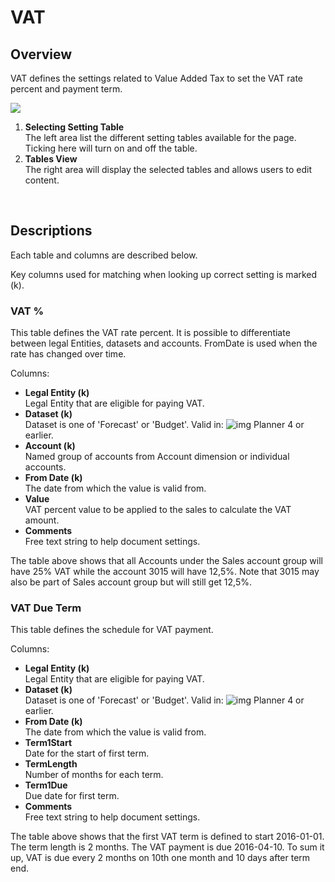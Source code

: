 # VAT

## Overview
VAT defines the settings related to Value Added Tax to set the VAT rate percent and payment term.
<br/>

![](https://profitbasedocs.blob.core.windows.net/plannerimages/finance-settings-vat.jpg)

1. **Selecting Setting Table**<br/>The left area list the different setting tables available for the page. Ticking here will turn on and off the table.
2. **Tables View**<br/>The right area will display the selected tables and allows users to edit content.
<br/>

## Descriptions

Each table and columns are described below.

Key columns used for matching when looking up correct setting is marked (k).

### VAT %
This table defines the VAT rate percent. It is possible to differentiate between legal Entities, datasets and accounts. FromDate is used when the rate has changed over time.

Columns:

- **Legal Entity (k)**<br/>
Legal Entity that are eligible for paying VAT.
- **Dataset (k)**<br/>
Dataset is one of 'Forecast' or 'Budget'. Valid in: ![img](https://profitbasedocs.blob.core.windows.net/icons/yes-icon.png) Planner 4 or earlier.
- **Account (k)**<br/>
Named group of accounts from Account dimension or individual accounts.
- **From Date (k)**<br/>
The date from which the value is valid from.
- **Value**<br/>
VAT percent value to be applied to the sales to calculate the VAT amount.
- **Comments**<br/>
Free text string to help document settings.

The table above shows that all Accounts under the Sales account group will have 25% VAT while the account 3015 will have 12,5%. Note that 3015 may also be part of Sales account group but will still get 12,5%.
<br/>

### VAT Due Term
This table defines the schedule for VAT payment.

Columns:

- **Legal Entity (k)**<br/>
Legal Entity that are eligible for paying VAT.
- **Dataset (k)**<br/>
Dataset is one of 'Forecast' or 'Budget'. Valid in: ![img](https://profitbasedocs.blob.core.windows.net/icons/yes-icon.png) Planner 4 or earlier.
- **From Date (k)**<br/>
The date from which the value is valid from.
- **Term1Start**<br/>
Date for the start of first term.
- **TermLength**<br/>
Number of months for each term.
- **Term1Due**<br/>
Due date for first term.
- **Comments**<br/>
Free text string to help document settings.

The table above shows that the first VAT term is defined to start 2016-01-01. The term length is 2 months. The VAT payment is due 2016-04-10. To sum it up, VAT is due every 2 months on 10th one month and 10 days after term end.
